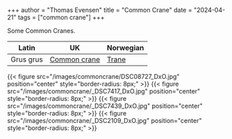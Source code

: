 +++
author = "Thomas Evensen"
title = "Common Crane"
date = "2024-04-21"
tags = ["common crane"]
+++

Some Common Cranes.

<!--more-->


| Latin      | UK | Norwegian |
| --------- |  --------- |    --------- |
| Grus grus | [Common crane](https://en.wikipedia.org/wiki/Common_crane) |  [Trane](https://no.wikipedia.org/wiki/Trane) |

{{< figure src="/images/commoncrane/DSC08727_DxO.jpg" position="center" style="border-radius: 8px;" >}}
{{< figure src="/images/commoncrane/_DSC7417_DxO.jpg" position="center" style="border-radius: 8px;" >}}
{{< figure src="/images/commoncrane/_DSC7439_DxO.jpg" position="center" style="border-radius: 8px;" >}}
{{< figure src="/images/commoncrane/_DSC2109_DxO.jpg" position="center" style="border-radius: 8px;" >}}
